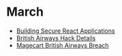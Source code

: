 # March

- [Building Secure React Applications](https://www.youtube.com/watch?v=O91hJJ5KMLs)
- [British Airways Hack Details](https://www.wired.com/story/british-airways-hack-details/)
- [Magecart British Airways Breach](https://www.riskiq.com/blog/labs/magecart-british-airways-breach/)

